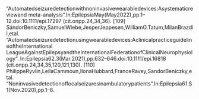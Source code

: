 “Automatedseizuredetectionwithnoninvasivewearabledevices:Asystematicreviewand
meta-analysis”.In:EpilepsiaMay(May2022),pp.1–12.doi:10.1111/epi.17297
(cit.onpp.24,34,36).
[109] SándorBeniczky,SamuelWiebe,JesperJeppesen,WilliamO.Tatum,MilanBrazdil,etal.
“Automatedseizuredetectionusingwearabledevices:AclinicalpracticeguidelineoftheInternational
LeagueAgainstEpilepsyandtheInternationalFederationofClinicalNeurophysiology”.
In:Epilepsia62.3(Mar.2021),pp.632–646.doi:10.1111/epi.16818
(cit.onpp.24,34,35,120,121,130).
[110] PhilippeRyvlin,LeilaCammoun,IlonaHubbard,FranceRavey,SandorBeniczky,etal.
“Noninvasivedetectionoffocalseizuresinambulatorypatients”.In:Epilepsia61.S1(Nov.2020),pp.1–8.